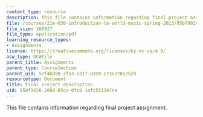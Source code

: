```yaml
---
content_type: resource
description: This file contains information regarding final project assignment.
file: /courses/21m-030-introduction-to-world-music-spring-2013/95bf992626b085ca0fc81afc5531b7ea_MIT21M_030S13_FinalProje.pdf
file_size: 166927
file_type: application/pdf
learning_resource_types:
- Assignments
license: https://creativecommons.org/licenses/by-nc-sa/4.0/
ocw_type: OCWFile
parent_title: Assignments
parent_type: CourseSection
parent_uid: 57f4bd90-2f53-cd17-d320-c73c7201752d
resourcetype: Document
title: Final project description
uid: 95bf9926-26b0-85ca-0fc8-1afc5531b7ea
---
```

This file contains information regarding final project assignment.